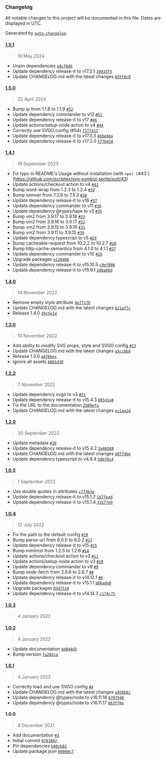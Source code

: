 ### Changelog

All notable changes to this project will be documented in this file. Dates are displayed in UTC.

Generated by [`auto-changelog`](https://github.com/CookPete/auto-changelog).

#### [1.5.1](https://github.com/scriptex/svg-symbol-sprite/compare/1.5.0...1.5.1)

> 10 May 2024

- Unpin dependencies [`a4cf646`](https://github.com/scriptex/svg-symbol-sprite/commit/a4cf6463e7d42ca0150ab015c5e243905ed99b86)
- Update dependency release-it to v17.2.1 [`10933f5`](https://github.com/scriptex/svg-symbol-sprite/commit/10933f5057ef5d43b94096f23096c19afa58ef98)
- Update CHANGELOG.md with the latest changes [`655f6c8`](https://github.com/scriptex/svg-symbol-sprite/commit/655f6c8fae548774279430517ee98a1d61796291)

#### [1.5.0](https://github.com/scriptex/svg-symbol-sprite/compare/1.4.1...1.5.0)

> 22 April 2024

- Bump ip from 1.1.8 to 1.1.9 [`#52`](https://github.com/scriptex/svg-symbol-sprite/pull/52)
- Update dependency commander to v12 [`#51`](https://github.com/scriptex/svg-symbol-sprite/pull/51)
- Update dependency release-it to v17 [`#46`](https://github.com/scriptex/svg-symbol-sprite/pull/46)
- Update actions/setup-node action to v4 [`#44`](https://github.com/scriptex/svg-symbol-sprite/pull/44)
- Correctly use SVGO config (#54) [`71ff412`](https://github.com/scriptex/svg-symbol-sprite/commit/71ff412c067c48c0174386396c448c7ab0645b47)
- Update dependency release-it to v17.0.3 [`46be66a`](https://github.com/scriptex/svg-symbol-sprite/commit/46be66a938caf67fb86fc3bc942e052c13f8ebe3)
- Update dependency release-it to v17.2.0 [`577b428`](https://github.com/scriptex/svg-symbol-sprite/commit/577b428e2b33579f3f74cc94f6572561e79161af)

#### [1.4.1](https://github.com/scriptex/svg-symbol-sprite/compare/1.4.0...1.4.1)

> 19 September 2023

- Fix typo in README's Usage without installation (with `npx) [`#43`](https://github.com/scriptex/svg-symbol-sprite/pull/43)
- Update actions/checkout action to v4 [`#41`](https://github.com/scriptex/svg-symbol-sprite/pull/41)
- Bump word-wrap from 1.2.3 to 1.2.4 [`#39`](https://github.com/scriptex/svg-symbol-sprite/pull/39)
- Bump semver from 7.3.8 to 7.5.3 [`#38`](https://github.com/scriptex/svg-symbol-sprite/pull/38)
- Update dependency release-it to v16 [`#37`](https://github.com/scriptex/svg-symbol-sprite/pull/37)
- Update dependency commander to v11 [`#36`](https://github.com/scriptex/svg-symbol-sprite/pull/36)
- Update dependency @types/tape to v5 [`#35`](https://github.com/scriptex/svg-symbol-sprite/pull/35)
- Bump vm2 from 3.9.17 to 3.9.18 [`#33`](https://github.com/scriptex/svg-symbol-sprite/pull/33)
- Bump vm2 from 3.9.16 to 3.9.17 [`#32`](https://github.com/scriptex/svg-symbol-sprite/pull/32)
- Bump vm2 from 3.9.15 to 3.9.16 [`#31`](https://github.com/scriptex/svg-symbol-sprite/pull/31)
- Bump vm2 from 3.9.11 to 3.9.15 [`#30`](https://github.com/scriptex/svg-symbol-sprite/pull/30)
- Update dependency typescript to v5 [`#29`](https://github.com/scriptex/svg-symbol-sprite/pull/29)
- Bump cacheable-request from 10.2.2 to 10.2.7 [`#28`](https://github.com/scriptex/svg-symbol-sprite/pull/28)
- Bump http-cache-semantics from 4.1.0 to 4.1.1 [`#27`](https://github.com/scriptex/svg-symbol-sprite/pull/27)
- Update dependency commander to v10 [`#26`](https://github.com/scriptex/svg-symbol-sprite/pull/26)
- Upgrade packages [`e128d60`](https://github.com/scriptex/svg-symbol-sprite/commit/e128d604014d16a739df6e74b007f2444a3a0e5f)
- Update dependency release-it to v15.10.5 [`c9ef096`](https://github.com/scriptex/svg-symbol-sprite/commit/c9ef096b0cebd29cc1f4ae471a82e011c031749a)
- Update dependency release-it to v15.9.1 [`2d8a66d`](https://github.com/scriptex/svg-symbol-sprite/commit/2d8a66db0048a2df4289fc3917283d822446c4fa)

#### [1.4.0](https://github.com/scriptex/svg-symbol-sprite/compare/1.3.0...1.4.0)

> 14 November 2022

- Remove empty style attribute [`4e77170`](https://github.com/scriptex/svg-symbol-sprite/commit/4e771704f615ac332a5f849aaa9bc4be06882f10)
- Update CHANGELOG.md with the latest changes [`b21af7c`](https://github.com/scriptex/svg-symbol-sprite/commit/b21af7c9377dc9a0eeffa21c37fb5c8dc18bc2fb)
- Release 1.4.0 [`d9c5e1d`](https://github.com/scriptex/svg-symbol-sprite/commit/d9c5e1d1679e519ac5a288d0c1ed8df7213e0ec7)

#### [1.3.0](https://github.com/scriptex/svg-symbol-sprite/compare/1.2.2...1.3.0)

> 10 November 2022

- Add ability to modify SVG props, style and SVGO config [`#23`](https://github.com/scriptex/svg-symbol-sprite/pull/23)
- Update CHANGELOG.md with the latest changes [`a5ccbb9`](https://github.com/scriptex/svg-symbol-sprite/commit/a5ccbb91e98f15620cc115cad26d886e01cda940)
- Release 1.3.0 [`a476bec`](https://github.com/scriptex/svg-symbol-sprite/commit/a476bec4832b3119136fb504d04034a1f508d26b)
- Ignore all assets [`4801d38`](https://github.com/scriptex/svg-symbol-sprite/commit/4801d38cf729b4bfdc8b1b97e6476b3d5253cb63)

#### [1.2.2](https://github.com/scriptex/svg-symbol-sprite/compare/1.2.0...1.2.2)

> 7 November 2022

- Update dependency svgo to v3 [`#21`](https://github.com/scriptex/svg-symbol-sprite/pull/21)
- Update dependency release-it to v15.4.3 [`88541a0`](https://github.com/scriptex/svg-symbol-sprite/commit/88541a0acbc5386a646464d2196f2e5b388431ca)
- Fix the URL to the documentation [`2b09efa`](https://github.com/scriptex/svg-symbol-sprite/commit/2b09efa3eff267d8caf61249d0c43f1cefe08f9a)
- Update CHANGELOG.md with the latest changes [`ec1aa24`](https://github.com/scriptex/svg-symbol-sprite/commit/ec1aa2475d9e092fa577bf0b99b341a885d265b5)

#### [1.2.0](https://github.com/scriptex/svg-symbol-sprite/compare/1.0.5...1.2.0)

> 30 September 2022

- Update metadata [`#20`](https://github.com/scriptex/svg-symbol-sprite/pull/20)
- Update dependency release-it to v15.4.2 [`3a66588`](https://github.com/scriptex/svg-symbol-sprite/commit/3a665880d666637e50d9e4a312de22ced918dd90)
- Update CHANGELOG.md with the latest changes [`d077dbe`](https://github.com/scriptex/svg-symbol-sprite/commit/d077dbe11a24c1655851514a49b65ca8af430bcf)
- Update dependency typescript to v4.8.4 [`58b78c4`](https://github.com/scriptex/svg-symbol-sprite/commit/58b78c4a4061557cd306c2b073a64ffc537251bb)

#### [1.0.5](https://github.com/scriptex/svg-symbol-sprite/compare/1.0.4...1.0.5)

> 1 September 2022

- Use double quotes in attributes [`c774b1e`](https://github.com/scriptex/svg-symbol-sprite/commit/c774b1e697bd5c08ce45159ecb0498c6b8336743)
- Update dependency release-it to v15.1.2 [`167fead`](https://github.com/scriptex/svg-symbol-sprite/commit/167feadf7375b68ba9568ea27f1d49ae7113573c)
- Update dependency release-it to v15.1.4 [`31577e9`](https://github.com/scriptex/svg-symbol-sprite/commit/31577e9f2fc88494df0f5324bbe4935b877b8257)

#### [1.0.4](https://github.com/scriptex/svg-symbol-sprite/compare/1.0.3...1.0.4)

> 12 July 2022

- Fix the path to the default config [`#19`](https://github.com/scriptex/svg-symbol-sprite/pull/19)
- Bump parse-url from 6.0.0 to 6.0.2 [`#17`](https://github.com/scriptex/svg-symbol-sprite/pull/17)
- Update dependency release-it to v15 [`#15`](https://github.com/scriptex/svg-symbol-sprite/pull/15)
- Bump minimist from 1.2.5 to 1.2.6 [`#14`](https://github.com/scriptex/svg-symbol-sprite/pull/14)
- Update actions/checkout action to v3 [`#11`](https://github.com/scriptex/svg-symbol-sprite/pull/11)
- Update actions/setup-node action to v3 [`#10`](https://github.com/scriptex/svg-symbol-sprite/pull/10)
- Update dependency commander to v9 [`#9`](https://github.com/scriptex/svg-symbol-sprite/pull/9)
- Bump node-fetch from 2.6.6 to 2.6.7 [`#8`](https://github.com/scriptex/svg-symbol-sprite/pull/8)
- Update dependency release-it to v14.12.1 [`#6`](https://github.com/scriptex/svg-symbol-sprite/pull/6)
- Update dependency release-it to v15.1.1 [`b66ade6`](https://github.com/scriptex/svg-symbol-sprite/commit/b66ade650a483f05c2c83b843db025f445a3be82)
- Upgrade packages [`03d7514`](https://github.com/scriptex/svg-symbol-sprite/commit/03d7514e038c4f77759e428f4e1d3b68b1bcab51)
- Update dependency release-it to v14.14.3 [`c1f4c75`](https://github.com/scriptex/svg-symbol-sprite/commit/c1f4c7506f2b03e806467a3887fbef75078e71f6)

#### [1.0.3](https://github.com/scriptex/svg-symbol-sprite/compare/1.0.2...1.0.3)

> 4 January 2022

#### [1.0.2](https://github.com/scriptex/svg-symbol-sprite/compare/1.0.1...1.0.2)

> 4 January 2022

- Update documentation [`bd844d5`](https://github.com/scriptex/svg-symbol-sprite/commit/bd844d58e76c08c4d1a4e009ecd2c7c9a7b641ab)
- Bump version [`fa202ca`](https://github.com/scriptex/svg-symbol-sprite/commit/fa202ca73f921e00017546954f1652086a87108c)

#### [1.0.1](https://github.com/scriptex/svg-symbol-sprite/compare/1.0.0...1.0.1)

> 4 January 2022

- Correctly load and use SVGO config [`#4`](https://github.com/scriptex/svg-symbol-sprite/pull/4)
- Update CHANGELOG.md with the latest changes [`a938b8c`](https://github.com/scriptex/svg-symbol-sprite/commit/a938b8c22315dcbeb1a33a241654333bf9a6df6d)
- Update dependency @types/node to v16.11.18 [`6707546`](https://github.com/scriptex/svg-symbol-sprite/commit/67075464b184b1db6d76fd6f444042084f9a9199)
- Update dependency @types/node to v16.11.17 [`663ff0e`](https://github.com/scriptex/svg-symbol-sprite/commit/663ff0ed920562c339880d2171c4b303f37aa363)

#### 1.0.0

> 6 December 2021

- Add documentation [`#3`](https://github.com/scriptex/svg-symbol-sprite/pull/3)
- Initial commit [`8701802`](https://github.com/scriptex/svg-symbol-sprite/commit/8701802dff91d93c6fd67fa5da03251c0d0c398b)
- Pin dependencies [`b60cb82`](https://github.com/scriptex/svg-symbol-sprite/commit/b60cb825192b62368f90b85c554c28b4b9bb08b1)
- Update package.json [`09900c7`](https://github.com/scriptex/svg-symbol-sprite/commit/09900c78c745ff498d3d6d0514c03d6663f2b7d7)
